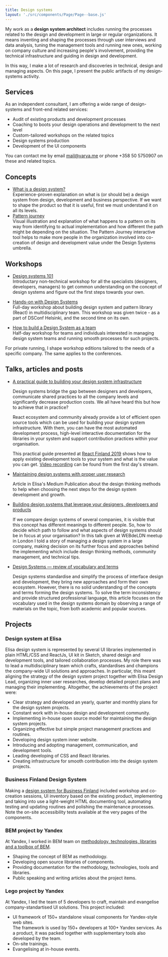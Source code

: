 ```yaml
---
title: Design systems
layout: './src/components/Page/Page--base.js'
---
```


My work as a **design system architect** includes running the processes related to the design and development in large or
regular organizations. It means inventing and shaping the processes through user interviews and data analysis, tuning
the management tools and running new ones, working on company culture and increasing people's involvement, providing
the technical infrastructure and guiding in design and development.

In this way, I make a lot of research and discoveries in technical, design and managing aspects. On this page, I present
the public artifacts of my design-systems activity.

## Services

As an independent consultant, I am offering a wide range of design-systems and front-end related services:

* Audit of existing products and development processes
* Coaching to boots your design operations and development to the next level
* Custom-tailored workshops on the related topics
* Design systems production
* Development of the UI components

You can contact me by email [mail@varya.me](mailto:mail@varya.me) or phone +358 50 5750907 on these and related topics.

## Concepts

* [What is a design system?](/design-systems/what-is-a-design-system/)<br/>
  Experience-proven explanation on what is (or should be) a design system from design, development and business
  perspective. If we want to shape the product so that it is useful, first we must understand it on all its levels.
* [Pattern journey](/design-systems/pattern-journey/)<br/>
  Visual illustration and explanation of what happens to a pattern on its way from identifying to actual implementation
  and how different the path might be depending on the situation. The Pattern Journey interactive tool helps to make
  more people in the organization involved into co-creation of design and development value under the Design Systems
  umbrella.

## Workshops

* [Design systems 101](/design-systems/design-systems-101/)<br/>
Introductary non-technical workshop for all the specialists (designers, developers, managers) to get common understanding
on the concept of design systems and figure out the first steps towards your own.

* [Hands-on with Design Systems](/design-systems/hands-on-workshop/)<br/>
Full-day workshop about building design system and pattern library (React) in multidisciplinary team. This workshop was
given twice - as a part of DSConf Helsinki, and the second time on its own.

* [How to build a Design System as a team](/design-systems/team-process-workshop/)<br/>
Half-day workshop for teams and individuals interested in managing design system teams and running smooth processes for
such projects.

For private running, I shape workshop editions tailored to the needs of a specific company. The same applies to
the conferences.

## Talks, articles and posts

* [A practical guide to building your design system infrastructure](https://varya.me/react-finland-2019/)<br/>

  Design systems bridge the gap between designers and developers, communicate shared practices to all the company levels
and significantly decrease production costs. We all have heard this but how to achieve that in practice?

  React ecosystem and community already provide a lot of efficient open source tools which can be used for building your
design system infrastructure. With them, you can have the most automated development process, high-level interactive
documentation for the libraries in your system and support contribution practices within your organisation.

  This practical guide presented at [React Finland 2019](https://react-finland.fi/) shows how to apply existing
development tools to your system and what is the value you can get. [Video recording](https://youtu.be/gDkUpx0dVc0) can be
  found from the first day's stream.

* [Maintaining design systems with proper user
  research](https://medium.com/elisa-design/maintaining-design-systems-with-user-research-3ba5feafc336)

  Article in Elisa's Medium Publication about the design thinking methods to help when choosing the next steps for the
  design system development and growth.

* [Building design systems that leverage your designers, developers and
  products](http://varya.me/design-systems-thinking/)

  If we compare design systems of several companies, it is visible that this concept has different meanings to different
people. So, how to decide which path to follow and what aspects of design systems should be in focus at your
organisation? In this talk given at WEBdeLDN meetup in London I told a story of managing a design system in a large
company, making decision on its further focus and approaches behind the implementing which include design thinking
methods, community management, and technical tips.

* [Design Systems — review of vocabulary and terms](/blog/design-systems-review/)

  Design systems standardise and simplify the process of interface design and development, they bring new
approaches and form their own ecosystem. However, there is no solid understanding of the concepts and terms forming
the design systems. To solve the term inconsistency and provide structured professional language, this article
focuses on the vocabulary used in the design systems domain by observing a range of materials on the topic, from
both academic and popular sources.

## Projects

### Design system at Elisa

Elisa design system is represented by several UI libraries implemented in plain HTML/CSS and ReactJs, UI kit in
Sketch, shared design and development tools, and tailored collaboration processes. My role there was to lead a
multidisciplinary team which crafts, standardises and champions the company-wide UI solutions and approaches. In
particular, this meant aligning the strategy of the design system project together with Elisa Design Lead, organizing
inner user researches, develop detailed project plans and managing their implementing. Altogether, the achievements of
the project were:

* Clear strategy and developed an yearly, quarter and monthly plans for the design system projects.
* Constant work with in-house design and development community.
* Implementing in-house open source model for maintaining the design system projects.
* Organizing effective but simple project management practices and routines.
* Developing design system inner website.
* Introducing and adopting management, communication, and development tools.
* Leading developing of CSS and React libraries.
* Creating infrastructure for smooth contribution into the design system projects.

### Business Finland Design System

Making a [design system for Business Finland](https://designsystem.businessfinland.fi/#/) included workshop and co-creation sessions, UI inventory based on the existing product, implementing and taking into use a light-weight HTML documenting tool, automating testing and updating routines and polishing the maintenance processes. Note the on-site accessibility tests available at the very pages of the components.

### BEM project by Yandex

At Yandex, I worked in BEM team on [methodology, technologies, libraries and a toolbox of BEM](https://en.bem.info/).

* Shaping the concept of BEM as methodology.
* Developing open source libraries of components.
* Providing documentation for the methodology, technologies, tools and libraries.
* Public speaking and writing articles about the project items.

### Lego project by Yandex

At Yandex, I led the team of 5 developers to craft, maintain and evangelise company-standartised UI solutions. This
project included:

* UI framework of 150+ standalone visual components for Yandex-style web sites.<br/>
  The framework is used by 150+ developers at 100+ Yandex services. As a product, it was packed together with
  supplementary tools also developed by the team.
* On-site trainings.
* Evangelising at in-house events.
